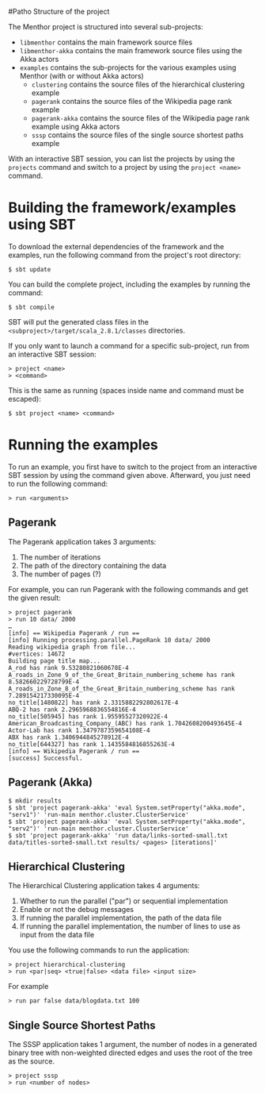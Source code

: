 #Patho Structure of the project

The Menthor project is structured into several sub-projects:

* `libmenthor` contains the main framework source files
* `libmenthor-akka` contains the main framework source files using the Akka
  actors
* `examples` contains the sub-projects for the various examples using Menthor
  (with or without Akka actors)
    - `clustering` contains the source files of the hierarchical clustering
      example
    - `pagerank` contains the source files of the Wikipedia page rank example
    - `pagerank-akka` contains the source files of the Wikipedia page rank
      example using Akka actors
    - `sssp` contains the source files of the single source shortest paths
      example

With an interactive SBT session, you can list the projects by using the
`projects` command and switch to a project by using the `project <name>`
command.

# Building the framework/examples using SBT

To download the external dependencies of the framework and the examples, run
the following command from the project's root directory:

    $ sbt update

You can build the complete project, including the examples by running the
command:

    $ sbt compile

SBT will put the generated class files in the
`<subproject>/target/scala_2.8.1/classes` directories.

If you only want to launch a command for a specific sub-project, run from an
interactive SBT session:

    > project <name>
    > <command>

This is the same as running (spaces inside name and command must be escaped):

    $ sbt project <name> <command>

# Running the examples

To run an example, you first have to switch to the project from an interactive
SBT session by using the command given above. Afterward, you just need to run
the following command:

    > run <arguments>

## Pagerank

The Pagerank application takes 3 arguments:

1. The number of iterations
2. The path of the directory containing the data
3. The number of pages (?)

For example, you can run Pagerank with the following commands and get the
given result:

    > project pagerank
    > run 10 data/ 2000
    …
    [info] == Wikipedia Pagerank / run ==
    [info] Running processing.parallel.PageRank 10 data/ 2000
    Reading wikipedia graph from file...
    #vertices: 14672
    Building page title map...
    A_rod has rank 9.53280821060678E-4
    A_roads_in_Zone_9_of_the_Great_Britain_numbering_scheme has rank 8.582660229728799E-4
    A_roads_in_Zone_8_of_the_Great_Britain_numbering_scheme has rank 7.289154217330095E-4
    no_title[1480822] has rank 2.3315882292802617E-4
    ABQ-2 has rank 2.2965968836554816E-4
    no_title[505945] has rank 1.95595527320922E-4
    American_Broadcasting_Company_(ABC) has rank 1.7042608200493645E-4
    Actor-Lab has rank 1.3479787359654108E-4
    ABX has rank 1.3406944845278912E-4
    no_title[644327] has rank 1.1435584816855263E-4
    [info] == Wikipedia Pagerank / run ==
    [success] Successful.

## Pagerank (Akka)

    $ mkdir results
    $ sbt 'project pagerank-akka' 'eval System.setProperty("akka.mode", "serv1")' 'run-main menthor.cluster.ClusterService'
    $ sbt 'project pagerank-akka' 'eval System.setProperty("akka.mode", "serv2")' 'run-main menthor.cluster.ClusterService'
    $ sbt 'project pagerank-akka' 'run data/links-sorted-small.txt data/titles-sorted-small.txt results/ <pages> [iterations]'

## Hierarchical Clustering

The Hierarchical Clustering application takes 4 arguments:

1. Whether to run the parallel ("par") or sequential implementation
2. Enable or not the debug messages
3. If running the parallel implementation, the path of the data file
4. If running the parallel implementation, the number of lines to use as input
   from the data file

You use the following commands to run the application:

    > project hierarchical-clustering
    > run <par|seq> <true|false> <data file> <input size>

For example

    > run par false data/blogdata.txt 100

## Single Source Shortest Paths

The SSSP application takes 1 argument, the number of nodes in a generated
binary tree with non-weighted directed edges and uses the root of the tree as
the source.

    > project sssp
    > run <number of nodes>

